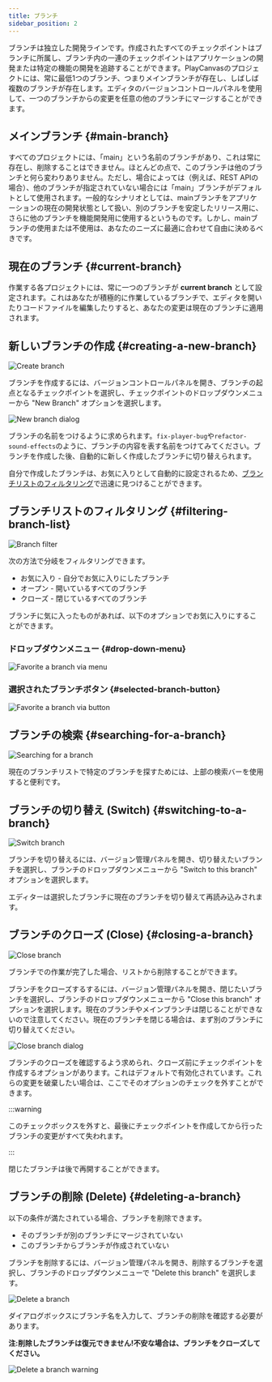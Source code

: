 ```yaml
---
title: ブランチ
sidebar_position: 2
---
```


ブランチは独立した開発ラインです。作成されたすべてのチェックポイントはブランチに所属し、ブランチ内の一連のチェックポイントはアプリケーションの開発または特定の機能の開発を追跡することができます。PlayCanvasのプロジェクトには、常に最低1つのブランチ、つまりメインブランチが存在し、しばしば複数のブランチが存在します。エディタのバージョンコントロールパネルを使用して、一つのブランチからの変更を任意の他のブランチにマージすることができます。

## メインブランチ {#main-branch}

すべてのプロジェクトには、「main」という名前のブランチがあり、これは常に存在し、削除することはできません。ほとんどの点で、このブランチは他のブランチと何ら変わりありません。ただし、場合によっては（例えば、REST APIの場合）、他のブランチが指定されていない場合には「main」ブランチがデフォルトとして使用されます。一般的なシナリオとしては、mainブランチをアプリケーションの現在の開発状態として扱い、別のブランチを安定したリリース用に、さらに他のブランチを機能開発用に使用するというものです。しかし、mainブランチの使用または不使用は、あなたのニーズに最適に合わせて自由に決めるべきです。

## 現在のブランチ {#current-branch}

作業する各プロジェクトには、常に一つのブランチが **current branch** として設定されます。これはあなたが積極的に作業しているブランチで、エディタを開いたりコードファイルを編集したりすると、あなたの変更は現在のブランチに適用されます。

## 新しいブランチの作成 {#creating-a-new-branch}

![Create branch][1]

ブランチを作成するには、バージョンコントロールパネルを開き、ブランチの起点となるチェックポイントを選択し、チェックポイントのドロップダウンメニューから "New Branch" オプションを選択します。

![New branch dialog][2]

ブランチの名前をつけるように求められます。`fix-player-bug`や`refactor-sound-effects`のように、ブランチの内容を表す名前をつけてみてください。ブランチを作成した後、自動的に新しく作成したブランチに切り替えられます。

自分で作成したブランチは、お気に入りとして自動的に設定されるため、[ブランチリストのフィルタリング](#filtering-branch-list)で迅速に見つけることができます。

## ブランチリストのフィルタリング {#filtering-branch-list}

![Branch filter][9]

次の方法で分岐をフィルタリングできます。

- お気に入り - 自分でお気に入りにしたブランチ
- オープン - 開いているすべてのブランチ
- クローズ - 閉じているすべてのブランチ

ブランチに気に入ったものがあれば、以下のオプションでお気に入りにすることができます。

### ドロップダウンメニュー {#drop-down-menu}

![Favorite a branch via menu][10]

### 選択されたブランチボタン {#selected-branch-button}

![Favorite a branch via button][11]

## ブランチの検索 {#searching-for-a-branch}

![Searching for a branch][8]

現在のブランチリストで特定のブランチを探すためには、上部の検索バーを使用すると便利です。

## ブランチの切り替え (Switch) {#switching-to-a-branch}

![Switch branch][3]

ブランチを切り替えるには、バージョン管理パネルを開き、切り替えたいブランチを選択し、ブランチのドロップダウンメニューから "Switch to this branch" オプションを選択します。

エディターは選択したブランチに現在のブランチを切り替えて再読み込みされます。

## ブランチのクローズ (Close) {#closing-a-branch}

![Close branch][4]

ブランチでの作業が完了した場合、リストから削除することができます。

ブランチをクローズするするには、バージョン管理パネルを開き、閉じたいブランチを選択し、ブランチのドロップダウンメニューから "Close this branch" オプションを選択します。現在のブランチやメインブランチは閉じることができないので注意してください。現在のブランチを閉じる場合は、まず別のブランチに切り替えてください。

![Close branch dialog][5]

ブランチのクローズを確認するよう求められ、クローズ前にチェックポイントを作成するオプションがあります。これはデフォルトで有効化されています。これらの変更を破棄したい場合は、ここでそのオプションのチェックを外すことができます。

:::warning

このチェックボックスを外すと、最後にチェックポイントを作成してから行ったブランチの変更がすべて失われます。

:::

閉じたブランチは後で再開することができます。

## ブランチの削除 (Delete) {#deleting-a-branch}

以下の条件が満たされている場合、ブランチを削除できます。

- そのブランチが別のブランチにマージされていない
- このブランチからブランチが作成されていない

ブランチを削除するには、バージョン管理パネルを開き、削除するブランチを選択し、ブランチのドロップダウンメニューで "Delete this branch" を選択します。

![Delete a branch][6]

ダイアログボックスにブランチ名を入力して、ブランチの削除を確認する必要があります。

**注:削除したブランチは復元できません!不安な場合は、ブランチをクローズしてください。**

![Delete a branch warning][7]

[1]: /images/user-manual/version-control/branches/new-branch.png
[2]: /images/user-manual/version-control/branches/new-branch-dialog.png
[3]: /images/user-manual/version-control/branches/switch-branch.png
[4]: /images/user-manual/version-control/branches/close-branch.png
[5]: /images/user-manual/version-control/branches/close-branch-dialog.png
[6]: /images/user-manual/version-control/branches/delete-branch.png
[7]: /images/user-manual/version-control/branches/delete-branch-dialog.png
[8]: /images/user-manual/version-control/branches/search-for-a-branch.gif
[9]: /images/user-manual/version-control/branches/filter-branches.gif
[10]: /images/user-manual/version-control/branches/favorite-branch-via-dropdown.gif
[11]: /images/user-manual/version-control/branches/favorite-branch-via-button.gif
